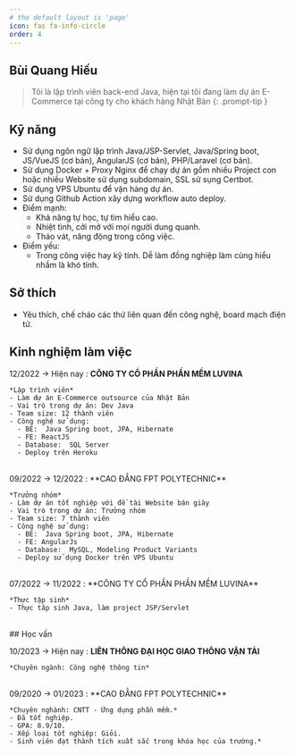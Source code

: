 ```yaml
---
# the default layout is 'page'
icon: fas fa-info-circle
order: 4
---
```


<!-- > Add Markdown syntax content to file `_tabs/about.md`{: .filepath } and it will show up on this page.
{: .prompt-tip } -->

## Bùi Quang Hiếu

> Tôi là lập trình viên back-end Java, hiện tại tôi đang làm dự án E-Commerce tại công ty cho khách hàng Nhật Bản
{: .prompt-tip }

## Kỹ năng
- Sử dụng ngôn ngữ lập trình Java/JSP-Servlet, Java/Spring boot, JS/VueJS (cơ bản), AngularJS (cơ bản),  PHP/Laravel (cơ bản).
- Sử dụng Docker + Proxy Nginx để chạy dự án gồm nhiều Project con hoặc nhiều Website sử dụng subdomain, SSL sử sụng Certbot.
- Sử dụng VPS Ubuntu để vận hàng dự án.
- Sử dụng Github Action xây dựng workflow auto deploy.
- Điểm mạnh:
  - Khả năng tự học, tự tìm hiểu cao.
  - Nhiệt tình, cởi mở với mọi người dung quanh.
  - Tháo vát, năng động trong công việc.
- Điểm yếu: 
  - Trong công việc hay kỹ tính. Dễ làm đồng nghiệp làm cùng hiểu nhầm là khó tính.

## Sở thích
- Yêu thích, chế cháo các thứ liên quan đến công nghệ, board mạch điện tử.

## Kinh nghiệm làm việc

12/2022 -> Hiện nay
: **CÔNG TY CỔ PHẦN PHẦN MỀM LUVINA**

    *Lập trình viên*
    - Làm dự án E-Commerce outsource của Nhật Bản
    - Vai trò trong dự án: Dev Java
    - Team size: 12 thành viên
    - Công nghệ sử dụng:
      - BE:  Java Spring boot, JPA, Hibernate
      - FE: ReactJS
      - Database:  SQL Server
      - Deploy trên Heroku

<br>
09/2022 -> 12/2022
: **CAO ĐẲNG FPT POLYTECHNIC**

    *Trưởng nhóm*
    - Làm dự án tốt nghiệp với đề tài Website bán giày
    - Vai trò trong dự án: Trưởng nhóm
    - Team size: 7 thành viên
    - Công nghệ sử dụng:
      - BE:  Java Spring boot, JPA, Hibernate
      - FE: AngularJs
      - Database:  MySQL, Modeling Product Variants
      - Deploy sử dụng Docker trên VPS Ubuntu

<br>
07/2022 -> 11/2022
: **CÔNG TY CỔ PHẦN PHẦN MỀM LUVINA**

    *Thực tập sinh*
    - Thực tâp sinh Java, làm project JSP/Servlet

<br>
## Học vấn

10/2023 -> Hiện nay
: **LIÊN THÔNG ĐẠI HỌC GIAO THÔNG VẬN TẢI**

    *Chuyên ngành: Công nghệ thông tin*

<br>
09/2020 -> 01/2023
: **CAO ĐẲNG FPT POLYTECHNIC**

    *Chuyên nghành: CNTT - Ứng dụng phần mềm.*
    - Đã tốt nghiệp.
    - GPA: 8.9/10.
    - Xếp loại tốt nghiệp: Giỏi.
    - Sinh viên đạt thành tích xuất sắc trong khóa học của trường.*
